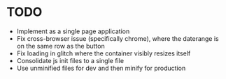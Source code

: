 # TODO
* Implement as a single page application
* Fix cross-browser issue (specifically chrome), where the daterange is on the same row as the button
* Fix loading in glitch where the container visibly resizes itself
* Consolidate js init files to a single file
* Use unminified files for dev and then minify for production
